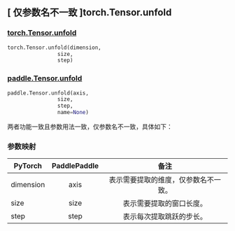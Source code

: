## [ 仅参数名不一致 ]torch.Tensor.unfold

### [torch.Tensor.unfold](https://pytorch.org/docs/stable/generated/torch.Tensor.unfold.html?highlight=unfold#torch.Tensor.unfold)

```python
torch.Tensor.unfold(dimension,
                size,
                step)
```

### [paddle.Tensor.unfold](https://www.paddlepaddle.org.cn/documentation/docs/zh/develop/api/paddle/Tensor_cn.html#unfold-x-axis-size-step-name-none)

```python
paddle.Tensor.unfold(axis,
                size,
                step,
                name=None)
```

两者功能一致且参数用法一致，仅参数名不一致，具体如下：

### 参数映射

| PyTorch | PaddlePaddle |                             备注                             |
| ------- | :----------: | :----------------------------------------------------------: |
| dimension    |     axis      |           表示需要提取的维度，仅参数名不一致。           |
| size      |     size      |           表示需要提取的窗口长度。           |
| step       |     step     | 表示每次提取跳跃的步长。 |
